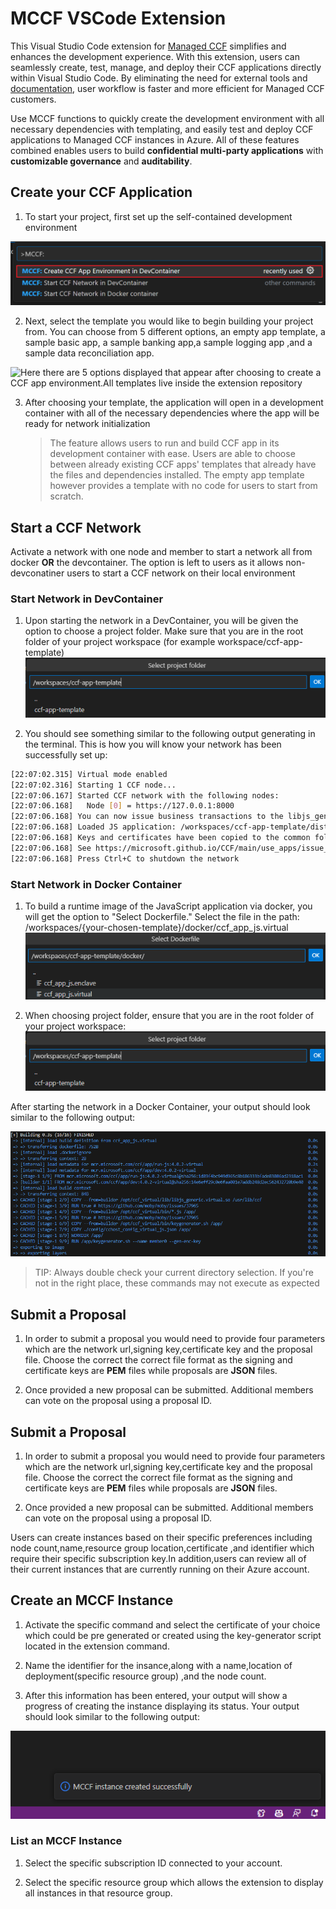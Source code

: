 # MCCF VSCode Extension

This Visual Studio Code extension for [Managed CCF](https://techcommunity.microsoft.com/t5/azure-confidential-computing/microsoft-introduces-preview-of-azure-managed-confidential/ba-p/3648986) simplifies and enhances the development experience. With this extension, users can seamlessly create, test, manage, and deploy their CCF applications directly within Visual Studio Code. By eliminating the need for external tools and [documentation](https://microsoft.github.io/CCF/main/build_apps/get_started.html), user workflow is faster and more efficient for Managed CCF customers.

Use MCCF functions to quickly create the development environment with all necessary dependencies with templating, and easily test and deploy CCF applications to Managed CCF instances in Azure. All of these features combined enables users to build **confidential multi-party applications** with **customizable governance** and **auditability**.

## Create your CCF Application

1. To start your project, first set up the self-contained development environment

![This photo displays the choice of commands appearing to the user with the MCCF: Create CCF App Environment in DevContainer as the option highlighted with a red outline and should be chosen first by the user.](images/first_commandView.png)

2.  Next, select the template you would like to begin building your project from. You can choose from 5 different options, an empty app template, a  sample basic app, a sample banking app,a sample logging app ,and a sample data reconciliation app.

![Here there are 5 options displayed that appear after choosing to create a CCF app environment.All templates live inside the extension repository](images/choose_template1.png)

3. After choosing your template, the application will open in a development container with all of the necessary dependencies where the app will be ready for network initialization
   > The feature allows users to run and build CCF app in its development container with ease. Users are able to choose between already existing CCF apps' templates that already have the files and dependencies installed. The empty app template however provides a template with no code for users to start from scratch.

## Start a CCF Network

Activate a network with one node and member to start a network all from docker **OR** the devcontainer. The option is left to users as it allows non-devconatiner users to start a CCF network on their local environment

### Start Network in DevContainer

1. Upon starting the network in a DevContainer, you will be given the option to choose a project folder. Make sure that you are in the root folder of your project workspace (for example workspace/ccf-app-template)![Alt text](image.png)

2. You should see something similar to the following output generating in the terminal. This is how you will know your network has been successfully set up:

```bash
[22:07:02.315] Virtual mode enabled
[22:07:02.316] Starting 1 CCF node...
[22:07:06.167] Started CCF network with the following nodes:
[22:07:06.168]   Node [0] = https://127.0.0.1:8000
[22:07:06.168] You can now issue business transactions to the libjs_generic application
[22:07:06.168] Loaded JS application: /workspaces/ccf-app-template/dist/
[22:07:06.168] Keys and certificates have been copied to the common folder: /workspaces/ccf-app-template/workspace/sandbox_common
[22:07:06.168] See https://microsoft.github.io/CCF/main/use_apps/issue_commands.html for more information
[22:07:06.168] Press Ctrl+C to shutdown the network
```

### Start Network in Docker Container

1. To build a runtime image of the JavaScript application via docker, you will get the option to "Select Dockerfile." Select the file in the path: /workspaces/{your-chosen-template}/docker/ccf_app_js.virtual
   ![Alt text](image-1.png)

2. When choosing project folder, ensure that you are in the root folder of your project workspace: ![Alt text](image.png)

After starting the network in a Docker Container, your output should look similar to the following output:

![Alt text](image-2.png)

> TIP: Always double check your current directory selection. If you're not in the right place, these commands may not execute as expected

## Submit a Proposal
1. In order to submit a proposal you would need to provide four parameters which are the network url,signing key,certificate key and the proposal file. Choose the correct the correct file format as the signing and certificate keys are **PEM** files while proposals are **JSON** files.

2. Once provided a new proposal can be submitted. Additional members can vote on the proposal using a proposal ID.


## Submit a Proposal
1. In order to submit a proposal you would need to provide four parameters which are the network url,signing key,certificate key and the proposal file. Choose the correct the correct file format as the signing and certificate keys are **PEM** files while proposals are **JSON** files.

2. Once provided a new proposal can be submitted. Additional members can vote on the proposal using a proposal ID.


Users can create instances based on their specific preferences including node count,name,resource group location,certificate ,and identifier which require their specific subscription key.In addition,users can review all of their current instances that are currently running on their Azure account.

## Create an MCCF Instance
1. Activate the specific command and select the certificate of your choice which could be pre generated or created using the key-generator script located in the extension command.

2. Name the identifier for the insance,along with a name,location of deployment(specific resource group) ,and the node count.

3. After this information has been entered, your output will show a progress of creating the instance displaying its status. Your output should look similar to the following output:

![Alt text](images/image3.png)


### List an MCCF Instance
1. Select the specific subscription ID connected to your account.

2. Select the specific resource group which allows the extension to display all instances in that resource group.